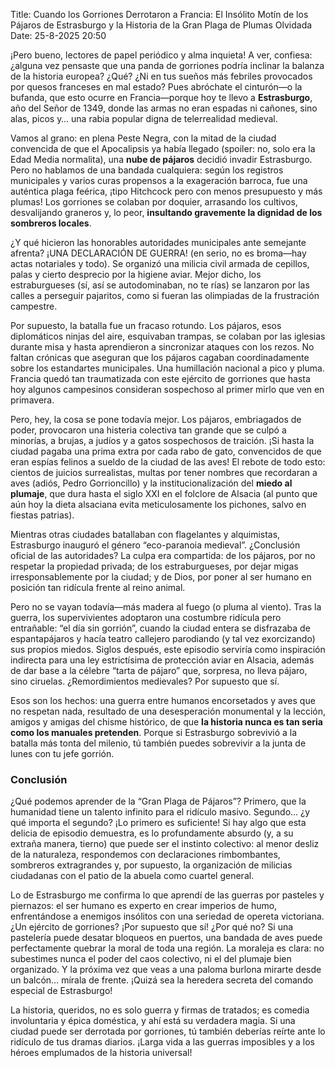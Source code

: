 Title: Cuando los Gorriones Derrotaron a Francia: El Insólito Motín de los Pájaros de Estrasburgo y la Historia de la Gran Plaga de Plumas Olvidada
Date: 25-8-2025 20:50

¡Pero bueno, lectores de papel periódico y alma inquieta! A ver, confiesa: ¿alguna vez pensaste que una panda de gorriones podría inclinar la balanza de la historia europea? ¿Qué? ¿Ni en tus sueños más febriles provocados por quesos franceses en mal estado? Pues abróchate el cinturón—o la bufanda, que esto ocurre en Francia—porque hoy te llevo a **Estrasburgo**, año del Señor de 1349, donde las armas no eran espadas ni cañones, sino alas, picos y… una rabia popular digna de telerrealidad medieval.

Vamos al grano: en plena Peste Negra, con la mitad de la ciudad convencida de que el Apocalipsis ya había llegado (spoiler: no, solo era la Edad Media normalita), una **nube de pájaros** decidió invadir Estrasburgo. Pero no hablamos de una bandada cualquiera: según los registros municipales y varios curas propensos a la exageración barroca, fue una auténtica plaga feérica, ¡tipo Hitchcock pero con menos presupuesto y más plumas! Los gorriones se colaban por doquier, arrasando los cultivos, desvalijando graneros y, lo peor, **insultando gravemente la dignidad de los sombreros locales**.

¿Y qué hicieron las honorables autoridades municipales ante semejante afrenta? ¡UNA DECLARACIÓN DE GUERRA! (en serio, no es broma—hay actas notariales y todo). Se organizó una milicia civil armada de cepillos, palas y cierto desprecio por la higiene aviar. Mejor dicho, los estraburgueses (sí, así se autodominaban, no te rías) se lanzaron por las calles a perseguir pajaritos, como si fueran las olimpiadas de la frustración campestre.

Por supuesto, la batalla fue un fracaso rotundo. Los pájaros, esos diplomáticos ninjas del aire, esquivaban trampas, se colaban por las iglesias durante misa y hasta aprendieron a sincronizar ataques con los rezos. No faltan crónicas que aseguran que los pájaros cagaban coordinadamente sobre los estandartes municipales. Una humillación nacional a pico y pluma. Francia quedó tan traumatizada con este ejército de gorriones que hasta hoy algunos campesinos consideran sospechoso al primer mirlo que ven en primavera.

Pero, hey, la cosa se pone todavía mejor. Los pájaros, embriagados de poder, provocaron una histeria colectiva tan grande que se culpó a minorías, a brujas, a judíos y a gatos sospechosos de traición. ¡Si hasta la ciudad pagaba una prima extra por cada rabo de gato, convencidos de que eran espías felinos a sueldo de la ciudad de las aves! El rebote de todo esto: cientos de juicios surrealistas, multas por tener nombres que recordaran a aves (adiós, Pedro Gorrioncillo) y la institucionalización del **miedo al plumaje**, que dura hasta el siglo XXI en el folclore de Alsacia (al punto que aún hoy la dieta alsaciana evita meticulosamente los pichones, salvo en fiestas patrias).

Mientras otras ciudades batallaban con flagelantes y alquimistas, Estrasburgo inauguró el género “eco-paranoia medieval”. ¿Conclusión oficial de las autoridades? La culpa era compartida: de los pájaros, por no respetar la propiedad privada; de los estraburgueses, por dejar migas irresponsablemente por la ciudad; y de Dios, por poner al ser humano en posición tan ridícula frente al reino animal.

Pero no se vayan todavía—más madera al fuego (o pluma al viento). Tras la guerra, los supervivientes adoptaron una costumbre ridícula pero entrañable: “el día sin gorrión”, cuando la ciudad entera se disfrazaba de espantapájaros y hacía teatro callejero parodiando (y tal vez exorcizando) sus propios miedos. Siglos después, este episodio serviría como inspiración indirecta para una ley estrictísima de protección aviar en Alsacia, además de dar base a la célebre “tarta de pájaro” que, sorpresa, no lleva pájaro, sino ciruelas. ¿Remordimientos medievales? Por supuesto que sí.

Esos son los hechos: una guerra entre humanos encorsetados y aves que no respetan nada, resultado de una desesperación monumental y la lección, amigos y amigas del chisme histórico, de que **la historia nunca es tan seria como los manuales pretenden**. Porque si Estrasburgo sobrevivió a la batalla más tonta del milenio, tú también puedes sobrevivir a la junta de lunes con tu jefe gorrión.

### Conclusión
¿Qué podemos aprender de la “Gran Plaga de Pájaros”? Primero, que la humanidad tiene un talento infinito para el ridículo masivo. Segundo… ¿y qué importa el segundo? ¡Lo primero es suficiente! Si hay algo que esta delicia de episodio demuestra, es lo profundamente absurdo (y, a su extraña manera, tierno) que puede ser el instinto colectivo: al menor desliz de la naturaleza, respondemos con declaraciones rimbombantes, sombreros extragrandes y, por supuesto, la organización de milicias ciudadanas con el patio de la abuela como cuartel general.

Lo de Estrasburgo me confirma lo que aprendí de las guerras por pasteles y piernazos: el ser humano es experto en crear imperios de humo, enfrentándose a enemigos insólitos con una seriedad de opereta victoriana. ¿Un ejército de gorriones? ¡Por supuesto que sí! ¿Por qué no? Si una pastelería puede desatar bloqueos en puertos, una bandada de aves puede perfectamente quebrar la moral de toda una región. La moraleja es clara: no subestimes nunca el poder del caos colectivo, ni el del plumaje bien organizado. Y la próxima vez que veas a una paloma burlona mirarte desde un balcón… mírala de frente. ¡Quizá sea la heredera secreta del comando especial de Estrasburgo!

La historia, queridos, no es solo guerra y firmas de tratados; es comedia involuntaria y épica doméstica, y ahí está su verdadera magia. Si una ciudad puede ser derrotada por gorriones, tú también deberías reírte ante lo ridículo de tus dramas diarios. ¡Larga vida a las guerras imposibles y a los héroes emplumados de la historia universal!